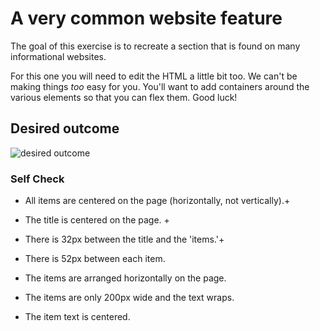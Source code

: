 # A very common website feature

The goal of this exercise is to recreate a section that is found on many informational websites.

For this one you will need to edit the HTML a little bit too. We can't be making things _too_ easy for you. You'll want to add containers around the various elements so that you can flex them. Good luck!

## Desired outcome

![desired outcome](./desired-outcome.png)

### Self Check

- All items are centered on the page (horizontally, not vertically).+
- The title is centered on the page. +

- There is 32px between the title and the 'items.'+

- There is 52px between each item.
- The items are arranged horizontally on the page.
- The items are only 200px wide and the text wraps.
- The item text is centered.
